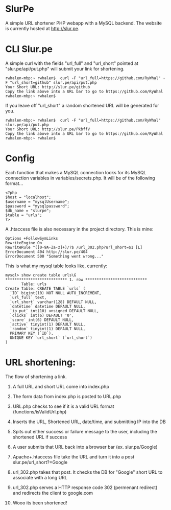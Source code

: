SlurPe
======

A simple URL shortener PHP webapp with a MySQL backend. The website is currently hosted at http://slur.pe.



CLI Slur.pe
===========

A simple curl with the fields "url_full" and "url_short" pointed at "slur.pe/api/put.php" will submit your link for shortening.
```
rwhalen-mbp:~ rwhalen$  curl -F "url_full=https://github.com/RyWhal" -F "url_short=github" slur.pe/api/put.php
Your Short URL: http://slur.pe/github
Copy the link above into a URL bar to go to https://github.com/RyWhal
rwhalen-mbp:~ rwhalen$
```

If you leave off "url_short" a random shortened URL will be generated for you.
```
rwhalen-mbp:~ rwhalen$  curl -F "url_full=https://github.com/RyWhal" slur.pe/api/put.php
Your Short URL: http://slur.pe/PkbffV
Copy the link above into a URL bar to go to https://github.com/RyWhal
rwhalen-mbp:~ rwhalen$
```


Config
======

Each function that makes a MySQL connection looks for its MySQL connection variables in variables/secrets.php. It will be of the following format...

```
<?php
$host = "localhost";
$username = "mysqlUsername";
$password = "mysqlpassword";
$db_name = "slurpe";
$table = "urls";
?>
```


A .htaccess file is also necessary in the project directory. This is mine:
```
Options +FollowSymLinks
RewriteEngine On
RewriteRule ^([0-9A-Za-z]+)/?$ /url_302.php?url_short=$1 [L]
ErrorDocument 404 http://slur.pe/404
ErrorDocument 500 "Something went wrong..."
```


This is what my mysql table looks like, currently:
```
mysql> show create table urls\G
*************************** 1. row ***************************
       Table: urls
Create Table: CREATE TABLE `urls` (
  `ID` bigint(10) NOT NULL AUTO_INCREMENT,
  `url_full` text,
  `url_short` varchar(128) DEFAULT NULL,
  `datetime` datetime DEFAULT NULL,
  `ip_put` int(10) unsigned DEFAULT NULL,
  `clicks` int(6) DEFAULT '0',
  `score` int(6) DEFAULT NULL,
  `active` tinyint(1) DEFAULT NULL,
  `random` tinyint(1) DEFAULT NULL,
  PRIMARY KEY (`ID`),
  UNIQUE KEY `url_short` (`url_short`)
)
```



URL shortening:
===============

The flow of shortening a link.

1. A full URL and short URL come into index.php

2. The form data from index.php is posted to URL.php

 1. URL.php checks to see if it is a valid URL format (functions/isValidUrl.php)
        
 2. Inserts the URL, Shortened URL, date/time, and submitting IP into the DB
        
 3. Spits out either success or failure message to the user, including the shortened URL if success

3. A user submits that URL back into a browser bar (ex. slur.pe/Google)

 1. Apache+.htaccess file take the URL and turn it into a post slur.pe/url_short?=Google
        
 2. url_302.php takes that post. It checks the DB for "Google" short URL to associate with a long URL
        
 3. url_302.php serves a HTTP response code 302 (permenant redirect) and redirects the client to google.com
        
 4. Wooo its been shortened!
